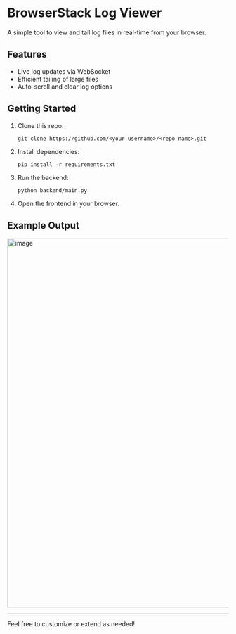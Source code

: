 # BrowserStack Log Viewer

A simple tool to view and tail log files in real-time from your browser.

## Features

- Live log updates via WebSocket
- Efficient tailing of large files
- Auto-scroll and clear log options

## Getting Started

1. Clone this repo:
   ```
   git clone https://github.com/<your-username>/<repo-name>.git
   ```
2. Install dependencies:
   ```
   pip install -r requirements.txt
   ```
3. Run the backend:
   ```
   python backend/main.py
   ```
4. Open the frontend in your browser.

## Example Output

<img width="1865" height="839" alt="image" src="https://github.com/user-attachments/assets/e671646c-4163-4b3b-b0a7-f06a70ff8ef1" />


---

Feel free to customize or extend as needed!
